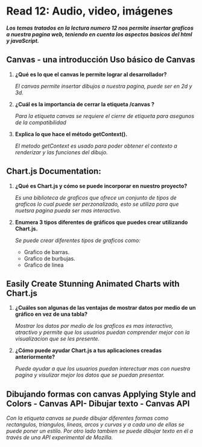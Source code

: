 # Read 12:  Audio, video, imágenes
***Los temas tratados en la lectura numero 12 nos permite insertar graficos a nuestra pagina web, teniendo en cuenta los aspectos basicos del html y javaScript.***

## **Canvas - una introducción Uso básico de Canvas**
1. **¿Qué es lo que el canvas le permite lograr al desarrollador?**

    _El canvas permite insertar dibujos a nuestra pagina, puede ser en 2d y 3d._ 

2. **¿Cuál es la importancia de cerrar la etiqueta /canvas ?**

    _Para la etiqueta canvas se requiere el cierre de etiqueta para asegunos de la compatibilidad_

3. **Explica lo que hace el método getContext().**

    _El metodo getContext es usado para poder obtener el contexto a renderizar y las funciones del dibujo._

## **Chart.js Documentation:**
1. **¿Qué es Chart.js y cómo se puede incorporar en nuestro proyecto?**

    _Es una biblioteca de graficos que ofrece un conjunto de tipos de graficos lo cual puede ser perzonalizado, esto se utiliza para que nuetsra pagina pueda ser mas interactivo._

2. **Enumera 3 tipos diferentes de gráficos que puedes crear utilizando Chart.js.**

    _Se puede crear diferentes tipos de graficos como:_
     + Grafico de barras.
     + Grafico de burbujas.
     + Grafico de linea

## **Easily Create Stunning Animated Charts with Chart.js**
1. **¿Cuáles son algunas de las ventajas de mostrar datos por medio de un gráfico en vez de una tabla?**

    _Mostrar los datos por medio de los graficos es mas interactivo, atractivo y permite que los usuarios puedan comprender mejor con la visualizacion que se les presente._

2. **¿Cómo puede ayudar Chart.js a tus aplicaciones creadas anteriormente?**

      _Puede ayudar a que los usuarios puedan interectuar mas con nuestra pagina y visulizar mejor los datos que se puedan presentar._
     
## **Dibujando formas con canvas Applying Style and Colors - Canvas API- Dibujar texto - Canvas API**
 _Con la etiqueta canvas se puede dibujar diferentes formas como rectangulos, triangulos, lineas, arcos y curvas y a cada uno de ellas se puede poner un estilo. Por otro lado tambien se puede dibujar texto en él a través de una API experimental de Mozilla._